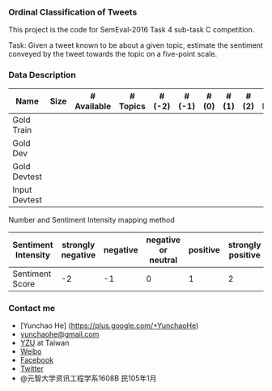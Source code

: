 ### Ordinal Classification of Tweets

This project is the code for SemEval-2016 Task 4 sub-task C competition.

Task: Given a tweet known to be about a given topic, estimate the sentiment conveyed by the tweet towards the topic on a five-point scale.

### Data Description

|Name|Size|# Available|# Topics|#(-2)|#(-1)|#(0) |#(1)|#(2)|Max Length|Min Length|Average Length|
|------|------|------|------|------|------|------|------|------|------|------|------|
|Gold Train||||||||||||
|Gold Dev|||||||||
|Gold Devtest|||||||||
|Input Devtest|||||||||

Number and Sentiment Intensity mapping method

|Sentiment Intensity|strongly negative|negative|negative or neutral|positive|strongly positive|
|------|------|------|------|------|------|
|Sentiment Score|-2|-1|0|1|2|
### Contact me

* [Yunchao He] (https://plus.google.com/+YunchaoHe)
* yunchaohe@gmail.com
* [YZU](http://www.yzu.edu.tw/) at Taiwan
* [Weibo](http://weibo.com/heyunchao)
* [Facebook](https://www.facebook.com/yunchao.h)
* [Twitter](https://twitter.com/candlewill)
* @元智大学资讯工程学系1608B 民105年1月